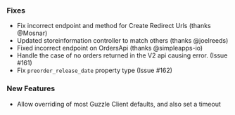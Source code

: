 ### Fixes

- Fix incorrect endpoint and method for Create Redirect Urls (thanks @Mosnar)
- Updated storeinformation controller to match others (thanks @joelreeds)
- Fixed incorrect endpoint on OrdersApi (thanks @simpleapps-io)
- Handle the case of no orders returned in the V2 api causing error. (Issue #161)
- Fix `preorder_release_date` property type (Issue #162)


### New Features

- Allow overriding of most Guzzle Client defaults, and also set a timeout